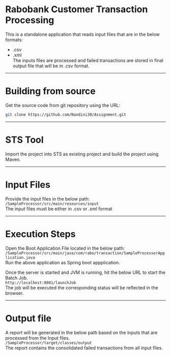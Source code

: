 # Rabobank Customer Transaction Processing
This is a standalone application that reads input files that are in the below formats:<br>
* .csv<br>
* .xml<br>
The inputs files are processed and failed transactions are stored in final output file that will be in .csv format.

-------------
# Building from source
Get the source code from git repository using the URL:<br>
```bash
git clone https://github.com/Nandini30/Assignment.git
```
-------------
# STS Tool
Import the project into STS as existing project and build the project using Maven.

-------------
# Input Files
Provide the input files in the below path:<br>
`/SampleProcessor/src/main/resources/input` <br>
The input files must be either in .csv or .xml format

-------------
# Execution Steps
Open the Boot Application File located in the below path:<br>
`/SampleProcessor/src/main/java/com/rabo/transaction/SampleProcessorApplication.java`<br>
Run the above application as Spring boot appplication. <br>

Once the server is started and JVM is running, hit the below URL to start the Batch Job.<br>
`http://localhost:8081/launchJob`<br>
The job will be executed the corresponding status will be reflected in the browser.

-------------
# Output file
A report will be generated in the below path based on the inputs that are processed from the Input files.<br>
`/SampleProcessor/target/classes/output`<br>
The report contains the consolidated failed transactions from all input files.
